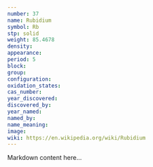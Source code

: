 ```yaml
---
number: 37
name: Rubidium
symbol: Rb
stp: solid
weight: 85.4678
density:
appearance:
period: 5
block:
group:
configuration:
oxidation_states:
cas_number:
year_discovered:
discovered_by:
year_named:
named_by:
name_meaning:
image:
wiki: https://en.wikipedia.org/wiki/Rubidium
---
```


Markdown content here...
